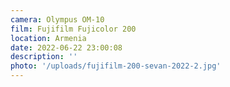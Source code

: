 ```yaml
---
camera: Olympus OM-10
film: Fujifilm Fujicolor 200
location: Armenia
date: 2022-06-22 23:00:08
description: ''
photo: '/uploads/fujifilm-200-sevan-2022-2.jpg'
---
```

